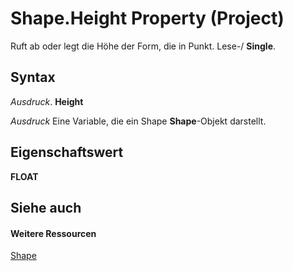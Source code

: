 
# Shape.Height Property (Project)
Ruft ab oder legt die Höhe der Form, die in Punkt. Lese-/  **Single**.

## Syntax

 _Ausdruck_. **Height**

 _Ausdruck_ Eine Variable, die ein Shape **Shape**-Objekt darstellt.


## Eigenschaftswert

 **FLOAT**


## Siehe auch


#### Weitere Ressourcen


[Shape](d2b32bcd-5595-a4a7-9772-feb25fd0103a.md)